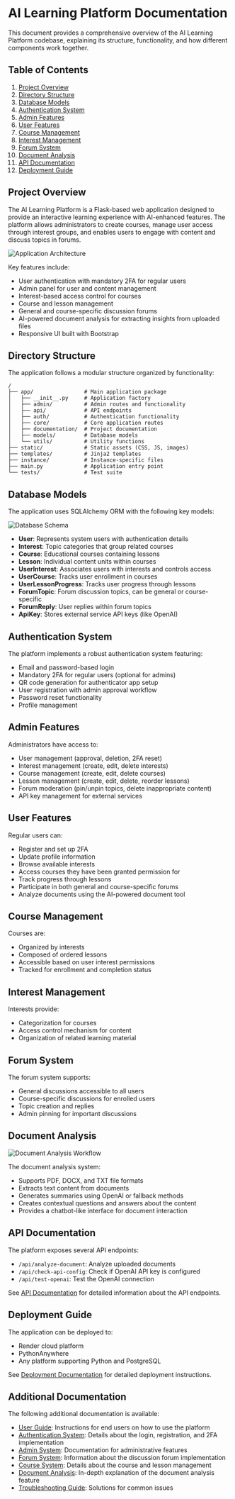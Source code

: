 # AI Learning Platform Documentation

This document provides a comprehensive overview of the AI Learning Platform codebase, explaining its structure, functionality, and how different components work together.

## Table of Contents

1. [Project Overview](#project-overview)
2. [Directory Structure](#directory-structure)
3. [Database Models](#database-models)
4. [Authentication System](#authentication-system)
5. [Admin Features](#admin-features)
6. [User Features](#user-features)
7. [Course Management](#course-management)
8. [Interest Management](#interest-management)
9. [Forum System](#forum-system)
10. [Document Analysis](#document-analysis)
11. [API Documentation](#api-documentation)
12. [Deployment Guide](#deployment-guide)

## Project Overview

The AI Learning Platform is a Flask-based web application designed to provide an interactive learning experience with AI-enhanced features. The platform allows administrators to create courses, manage user access through interest groups, and enables users to engage with content and discuss topics in forums.

![Application Architecture](images/app_architecture.svg)

Key features include:

- User authentication with mandatory 2FA for regular users
- Admin panel for user and content management
- Interest-based access control for courses
- Course and lesson management
- General and course-specific discussion forums
- AI-powered document analysis for extracting insights from uploaded files
- Responsive UI built with Bootstrap

## Directory Structure

The application follows a modular structure organized by functionality:

```
/
├── app/                # Main application package
│   ├── __init__.py     # Application factory
│   ├── admin/          # Admin routes and functionality
│   ├── api/            # API endpoints
│   ├── auth/           # Authentication functionality
│   ├── core/           # Core application routes
│   ├── documentation/  # Project documentation
│   ├── models/         # Database models
│   └── utils/          # Utility functions
├── static/             # Static assets (CSS, JS, images)
├── templates/          # Jinja2 templates
├── instance/           # Instance-specific files
├── main.py             # Application entry point
└── tests/              # Test suite
```

## Database Models

The application uses SQLAlchemy ORM with the following key models:

![Database Schema](images/database_schema.svg)

- **User**: Represents system users with authentication details
- **Interest**: Topic categories that group related courses
- **Course**: Educational courses containing lessons
- **Lesson**: Individual content units within courses
- **UserInterest**: Associates users with interests and controls access
- **UserCourse**: Tracks user enrollment in courses
- **UserLessonProgress**: Tracks user progress through lessons
- **ForumTopic**: Forum discussion topics, can be general or course-specific
- **ForumReply**: User replies within forum topics
- **ApiKey**: Stores external service API keys (like OpenAI)

## Authentication System

The platform implements a robust authentication system featuring:

- Email and password-based login
- Mandatory 2FA for regular users (optional for admins)
- QR code generation for authenticator app setup
- User registration with admin approval workflow
- Password reset functionality
- Profile management

## Admin Features

Administrators have access to:

- User management (approval, deletion, 2FA reset)
- Interest management (create, edit, delete interests)
- Course management (create, edit, delete courses)
- Lesson management (create, edit, delete, reorder lessons)
- Forum moderation (pin/unpin topics, delete inappropriate content)
- API key management for external services

## User Features

Regular users can:

- Register and set up 2FA
- Update profile information
- Browse available interests
- Access courses they have been granted permission for
- Track progress through lessons
- Participate in both general and course-specific forums
- Analyze documents using the AI-powered document tool

## Course Management

Courses are:
- Organized by interests
- Composed of ordered lessons
- Accessible based on user interest permissions
- Tracked for enrollment and completion status

## Interest Management

Interests provide:
- Categorization for courses
- Access control mechanism for content
- Organization of related learning material

## Forum System

The forum system supports:
- General discussions accessible to all users
- Course-specific discussions for enrolled users
- Topic creation and replies
- Admin pinning for important discussions

## Document Analysis

![Document Analysis Workflow](images/document_analysis_workflow.svg)

The document analysis system:
- Supports PDF, DOCX, and TXT file formats
- Extracts text content from documents
- Generates summaries using OpenAI or fallback methods
- Creates contextual questions and answers about the content
- Provides a chatbot-like interface for document interaction

## API Documentation

The platform exposes several API endpoints:
- `/api/analyze-document`: Analyze uploaded documents
- `/api/check-api-config`: Check if OpenAI API key is configured
- `/api/test-openai`: Test the OpenAI connection

See [API Documentation](api.md) for detailed information about the API endpoints.

## Deployment Guide

The application can be deployed to:
- Render cloud platform
- PythonAnywhere
- Any platform supporting Python and PostgreSQL

See [Deployment Documentation](deployment.md) for detailed deployment instructions.

## Additional Documentation

The following additional documentation is available:

- [User Guide](user_guide.md): Instructions for end users on how to use the platform
- [Authentication System](authentication.md): Details about the login, registration, and 2FA implementation
- [Admin System](admin_system.md): Documentation for administrative features
- [Forum System](forum_system.md): Information about the discussion forum implementation
- [Course System](course_system.md): Details about the course and lesson management
- [Document Analysis](document_analysis.md): In-depth explanation of the document analysis feature
- [Troubleshooting Guide](troubleshooting.md): Solutions for common issues
